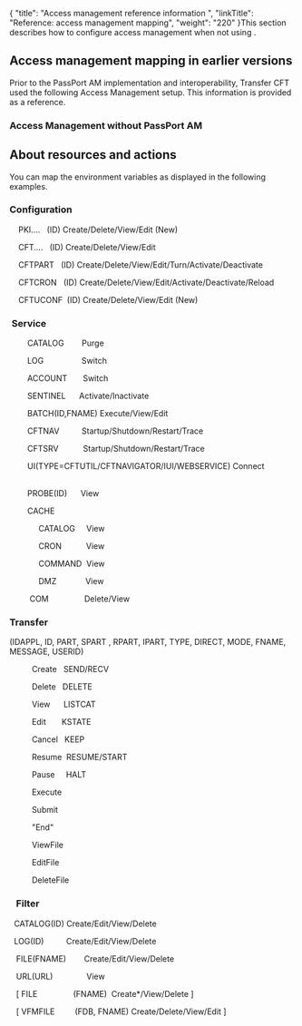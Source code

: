 {
    "title": "Access management  reference information ",
    "linkTitle": "Reference: access management mapping",
    "weight": "220"
}This section describes how to configure access management when not using .

## Access management mapping in earlier versions

Prior to the PassPort AM implementation and interoperability, Transfer
CFT used the following Access Management setup. This information is provided as a reference.

### Access Management without PassPort AM

## About resources and actions

You can map the environment variables as displayed
in the following examples.

### Configuration

    PKI....
  (ID)
Create/Delete/View/Edit (New)

    CFT....
  (ID)
Create/Delete/View/Edit

    CFTPART
  (ID)
Create/Delete/View/Edit/Turn/Activate/Deactivate

    CFTCRON
  (ID)
Create/Delete/View/Edit/Activate/Deactivate/Reload

    CFTUCONF
 (ID) Create/Delete/View/Edit
(New)

###  Service

        CATALOG
       Purge
   

        LOG
                Switch

        ACCOUNT
      Switch

        SENTINEL
     Activate/Inactivate

        BATCH(ID,FNAME)
Execute/View/Edit

        CFTNAV
         Startup/Shutdown/Restart/Trace

        CFTSRV
          Startup/Shutdown/Restart/Trace

        UI(TYPE=CFTUTIL/CFTNAVIGATOR/IUI/WEBSERVICE)
Connect                             

        PROBE(ID)
     View

        CACHE

             CATALOG
    View

             CRON
          View

             COMMAND
 View

             DMZ
            View

         COM
               Delete/View
   

### Transfer

(IDAPPL, ID, PART, SPART , RPART, IPART, TYPE, DIRECT, MODE, FNAME, MESSAGE, USERID)

          Create
  SEND/RECV

          Delete
  DELETE

          View
     LISTCAT

          Edit
      KSTATE

          Cancel
  KEEP

          Resume
 RESUME/START

          Pause
    HALT

          Execute
   

          Submit

          "End"

          ViewFile

          EditFile

          DeleteFile

###    Filter

  CATALOG(ID)
Create/Edit/View/Delete

  LOG(ID)
         Create/Edit/View/Delete

   FILE(FNAME)
       Create/Edit/View/Delete

   URL(URL)
              View
       

   \[
FILE                (FNAME)
 Create\*/View/Delete
\]

   \[
VFMFILE         (FDB,
FNAME) Create/Delete/View/Edit \]
